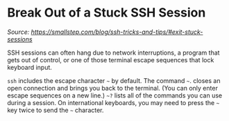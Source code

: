 # Break Out of a Stuck SSH Session

_Source: https://smallstep.com/blog/ssh-tricks-and-tips/#exit-stuck-sessions_

SSH sessions can often hang due to network interruptions, a program that gets out of control, or one of those terminal escape sequences that lock keyboard input.

`ssh` includes the escape character `~` by default. The command `~`. closes an open connection and brings you back to the terminal. (You can only enter escape sequences on a new line.) `~?` lists all of the commands you can use during a session. On international keyboards, you may need to press the `~` key twice to send the `~` character.
